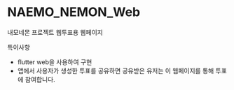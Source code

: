 # NAEMO_NEMON_Web

내모네몬 프로젝트 웹투표용 웹페이지

특이사항
- flutter web을 사용하여 구현
- 앱에서 사용자가 생성한 투표를 공유하면 공유받은 유저는 이 웹페이지를 통해 투표에 참여합니다.
